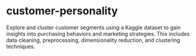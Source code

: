 # customer-personality
Explore and cluster customer segments using a Kaggle dataset to gain insights into purchasing behaviors and marketing strategies. This includes data cleaning, preprocessing, dimensionality reduction, and clustering techniques.
